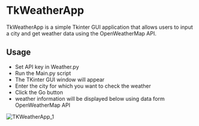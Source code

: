 # TkWeatherApp

TkWeatherApp is a simple Tkinter GUI application that allows users to input a city and get weather data using the OpenWeatherMap API.

## Usage

- Set API key in Weather.py
- Run the Main.py script
- The TKinter GUI window will appear
- Enter the city for which you want to check the weather
- Click the Go button
- weather information will be displayed below using data form OpenWeatherMap API

![TKWeatherApp_1](https://github.com/ReeceArcher/TKWeatherApp/assets/26021269/8ee3fd0f-2792-47d2-a59c-5691b7f5e6d0)

